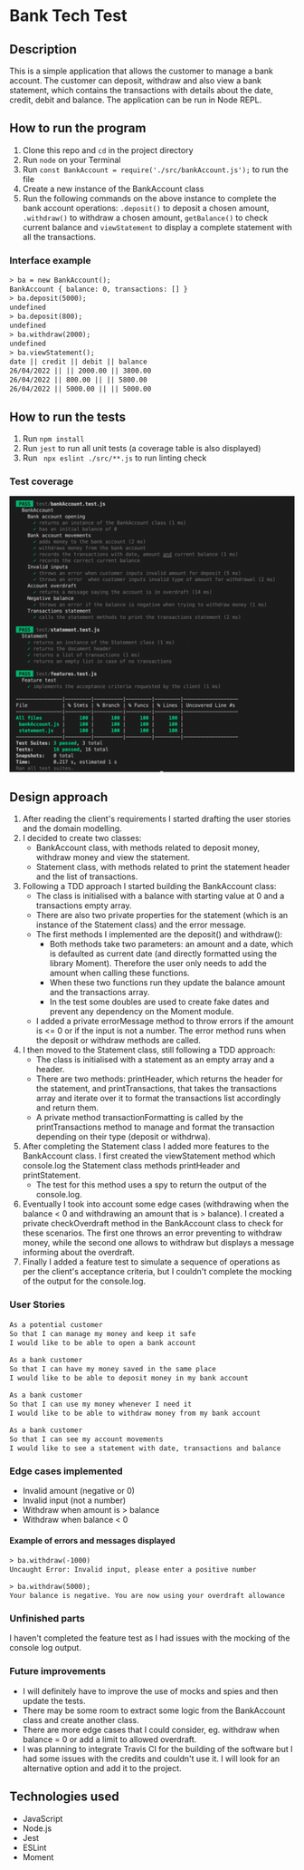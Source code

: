 # Bank Tech Test

## Description

This is a simple application that allows the customer to manage a bank account. The customer can deposit, withdraw and also view a bank statement, which contains the transactions with details about the date, credit, debit and balance. The application can be run in Node REPL.

## How to run the program

1. Clone this repo and `cd` in the project directory
2. Run `node` on your Terminal
3. Run `const BankAccount = require('./src/bankAccount.js');` to run the file
4. Create a new instance of the BankAccount class
5. Run the following commands on the above instance to complete the bank account operations: `.deposit()` to deposit a chosen amount, `.withdraw()` to withdraw a chosen amount, `getBalance()` to check current balance and `viewStatement` to display a complete statement with all the transactions.

### Interface example

```
> ba = new BankAccount();
BankAccount { balance: 0, transactions: [] }
> ba.deposit(5000);
undefined
> ba.deposit(800);
undefined
> ba.withdraw(2000);
undefined
> ba.viewStatement();
date || credit || debit || balance
26/04/2022 || || 2000.00 || 3800.00
26/04/2022 || 800.00 || || 5800.00
26/04/2022 || 5000.00 || || 5000.00
```

## How to run the tests

1. Run `npm install`
2. Run `jest` to run all unit tests (a coverage table is also displayed)
3. Run ` npx eslint ./src/**.js` to run linting check

### Test coverage

![screenshot](https://github.com/valentina-maggio/bank-tech-test/blob/main/public/test-coverage.png)

## Design approach

1. After reading the client's requirements I started drafting the user stories and the domain modelling.
2. I decided to create two classes:
    - BankAccount class, with methods related to deposit money, withdraw money and view the statement.
    - Statement class, with methods related to print the statement header and the list of transactions.
3. Following a TDD approach I started building the BankAccount class:
    - The class is initialised with a balance with starting value at 0 and a transactions empty array. 
    - There are also two private properties for the statement (which is an instance of the Statement class) and the error message.
    - The first methods I implemented are the deposit() and withdraw():
        - Both methods take two parameters: an amount and a date, which is defaulted as current date (and directly formatted using the library Moment). Therefore the user only needs to add the amount when calling these functions.
        - When these two functions run they update the balance amount and the transactions array.
        - In the test some doubles are used to create fake dates and prevent any dependency on the Moment module.
    - I added a private errorMessage method to throw errors if the amount is <= 0 or if the input is not a number. The error method runs when the deposit or withdraw methods are called.
4. I then moved to the Statement class, still following a TDD approach:
    - The class is initialised with a statement as an empty array and a header.
    - There are two methods: printHeader, which returns the header for the statement, and printTransactions, that takes the transactions array and iterate over it to format the transactions list accordingly and return them.
    - A private method transactionFormatting is called by the printTransactions method to manage and format the transaction depending on their type (deposit or withdrwa).
5. After completing the Statement class I added more features to the BankAccount class. I first created the viewStatement method which console.log the Statement class methods printHeader and printStatement.
    - The test for this method uses a spy to return the output of the console.log.
6. Eventually I took into account some edge cases (withdrawing when the balance < 0 and withdrawing an amount that is > balance). I created a private checkOverdraft method in the BankAccount class to check for these scenarios. The first one throws an error preventing to withdraw money, while the second one allows to withdraw but displays a message informing about the overdraft.
7. Finally I added a feature test to simulate a sequence of operations as per the client's acceptance criteria, but I couldn't complete the mocking of the output for the console.log.

### User Stories

```
As a potential customer
So that I can manage my money and keep it safe
I would like to be able to open a bank account
```
```
As a bank customer
So that I can have my money saved in the same place
I would like to be able to deposit money in my bank account
```
```
As a bank customer
So that I can use my money whenever I need it
I would like to be able to withdraw money from my bank account
```
```
As a bank customer
So that I can see my account movements
I would like to see a statement with date, transactions and balance
```

### Edge cases implemented

- Invalid amount (negative or 0)
- Invalid input (not a number)
- Withdraw when amount is > balance
- Withdraw when balance < 0

#### Example of errors and messages displayed
```
> ba.withdraw(-1000)
Uncaught Error: Invalid input, please enter a positive number
```
```
> ba.withdraw(5000);
Your balance is negative. You are now using your overdraft allowance
```

### Unfinished parts

I haven't completed the feature test as I had issues with the mocking of the console log output.

### Future improvements

* I will definitely have to improve the use of mocks and spies and then update the tests.
* There may be some room to extract some logic from the BankAccount class and create another class.
* There are more edge cases that I could consider, eg. withdraw when balance = 0 or add a limit to allowed overdraft.
* I was planning to integrate Travis CI for the building of the software but I had some issues with the credits and couldn't use it. I will look for an alternative option and add it to the project.

## Technologies used

* JavaScript
* Node.js
* Jest
* ESLint
* Moment
